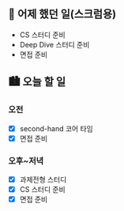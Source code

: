 ## 🌃 어제 했던 일(스크럼용)

- CS 스터디 준비
- Deep Dive 스터디 준비
- 면접 준비

## 🏙️ 오늘 할 일

### 오전

- [x] second-hand 코어 타임
- [x] 면접 준비

### 오후~저녁

- [x] 과제전형 스터디
- [x] CS 스터디 준비
- [x] 면접 준비

